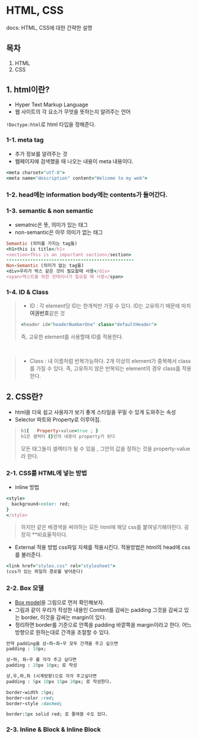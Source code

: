 # HTML, CSS
docs: HTML, CSS에 대한 간략한 설명
## 목차
1. HTML
2. CSS




## 1. html이란?
* Hyper Text Markup Language
* 웹 사이트의 각 요소가 무엇을 뜻하는지 알려주는 언어

```!Doctype:html```로 html 타입을 정해준다.

### 1-1. meta tag 
* 추가 정보를 알려주는 것
* 웹페이지에 검색했을 때 나오는 내용이 meta 내용이다.
```ruby
<meta charset="utf-8">
<meta name="description" content="Welcome to my web">
```
### 1-2. head에는 information body에는 contents가 들어간다.

### 1-3. semantic & non semantic
* sematnic은 뜻, 의미가 있는 태그
* non-semantic은 아무 의미가 없는 태그

```ruby
Semantic (의미를 가지는 tag들)
<h1>this is title</h1>
<section>This is an important section</section>
------------------------------------------------
Non-Semantic (의미가 없는 tag들)
<div>우리가 박스 같은 것이 필요할때 사용</div>
<span>텍스트를 위한 컨테이너가 필요할 때 사용</span>
```
### 1-4. ID & Class
>* ID : 각 element당 ID는 한개씩만 가질 수 있다. ID는 고유하기 때문에 마치 **여권번호**같은 것
>```ruby
><header id="headerNumberOne" class="defaultHeader">
>```
> 즉, 고유한 element를 사용할때 ID를 적용한다.
<br>

>* Class : 내 이름처럼 반복가능하다. 2개 이상의 element가 중복해서 class를 가질 수 있다.
> 즉, 고유하지 않은 반복되는 element의 경우 class를 적용한다.


## 2. CSS란?
* html을 더욱 쉽고 사용자가 보기 좋게 스타일을 꾸밀 수 있게 도와주는 속성
* Selector 파트와 Property로 이루어짐.
>```ruby
>h1{   Property-value=true ; }
> h1은 셀럭터 {}안의 내용이 property가 된다
>```
>모든 태그들이 셀렉터가 될 수 있음 , 그안의 값을 정하는 것을 property-value라 한다.

### 2-1. CSS를 HTML에 넣는 방법
* inline 방법
```ruby
<style>
  background-color: red;
}
</style>
```
>하지만 같은 배경색을 써야하는 모든 html에 해당 css를 붙여넣기해야한다.
>굉장히 **비효율적이다.

* External 적용 방법
css파일 자체를 적용시킨다. 적용방법은 html의 head에 css를 불러준다.
```ruby 
<link href="styles.css" rel="stylesheet">
(css가 있는 파일의 경로를 넣어준다)
```
### 2-2. Box 모델
* [Box model](https://media.vlpt.us/images/kpl5672/post/de021ddb-fe7e-4041-9224-15748afdb064/boxmodel.gif)을 그림으로 먼저 확인해보자.
* 그림과 같이 우리가 작성한 내용인 Content를 감싸는 padding 그것을 감싸고 있는 border, 이것을 감싸는 margin이 있다.
* 정리하면 border를 기준으로 안쪽을 padding 바깥쪽을 margin이라고 한다. 어느 방향으로 원하는대로 간격을 조절할 수 있다. 

```ruby
만약 padding을 상-하-좌-우 모두 간격을 주고 싶으면 
padding : 10px;

상-하, 좌-우 를 각각 주고 싶다면
padding : 20px 10px; 로 작성

상,우,하,좌 (시계방향)으로 각각 주고싶다면
padding : 5px 10px 15px 20px; 로 작성한다.

border-width :5px;
border-color :red;
border-style :dashed;

border:5px solid red; 로 줄여쓸 수도 있다. 
```

### 2-3. Inline & Block & Inline Block
